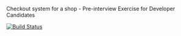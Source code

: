 
Checkout system for a shop - Pre-interview Exercise for Developer Candidates

[![Build Status](https://travis-ci.org/pawelpanasewicz/checkout-counter.svg?branch=master)](https://travis-ci.org/pawelpanasewicz/checkout-counter)
